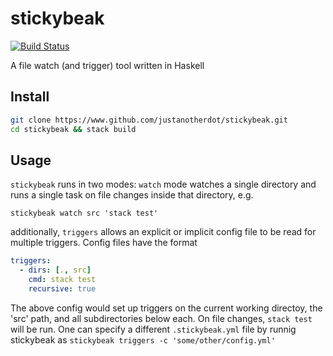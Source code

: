 # stickybeak

[![Build Status](https://travis-ci.org/justanotherdot/stickybeak.svg?branch=master)](https://travis-ci.org/justanotherdot/stickybeak)

A file watch (and trigger) tool written in Haskell

## Install

```bash
git clone https://www.github.com/justanotherdot/stickybeak.git
cd stickybeak && stack build
```

## Usage

`stickybeak` runs in two modes: `watch` mode watches a single directory and runs
a single task on file changes inside that directory, e.g.

```
stickybeak watch src 'stack test'
```

additionally, `triggers` allows an explicit or implicit config file to be read
for multiple triggers. Config files have the format

```yaml
triggers:
  - dirs: [., src]
    cmd: stack test
    recursive: true
```

The above config would set up triggers on the current working directoy,  the
'src' path, and all subdirectories below each. On file changes, `stack test`
will be run. One can specify a different `.stickybeak.yml` file by runnig
stickybeak as `stickybeak triggers -c 'some/other/config.yml'`
